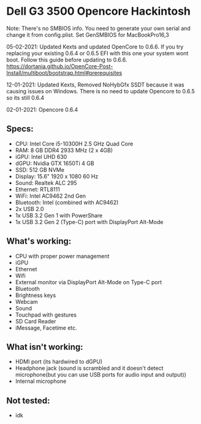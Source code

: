 # Dell G3 3500 Opencore Hackintosh

Note: There's no SMBIOS info. You need to generate your own serial and change it from config.plist. Set GenSMBIOS for MacBookPro16,3

05-02-2021: Updated Kexts and updated OpenCore to 0.6.6. If you try replacing your existing 0.6.4 or 0.6.5 EFI with this one your system wont boot. Follow this guide before updating to 0.6.6. https://dortania.github.io/OpenCore-Post-Install/multiboot/bootstrap.html#prerequisites

12-01-2021: Updated Kexts, Removed NoHybGfx SSDT because it was causing issues on Windows. There is no need to update Opencore to 0.6.5 so its still 0.6.4

02-01-2021: Opencore 0.6.4

## Specs: 

- CPU: Intel Core i5-10300H 2.5 GHz Quad Core
- RAM: 8 GB DDR4 2933 MHz (2 x 4GB)
- iGPU: Intel UHD 630
- dGPU: Nvidia GTX 1650Ti 4 GB
- SSD: 512 GB NVMe
- Display: 15.6" 1920 x 1080 60 Hz
- Sound: Realtek ALC 295
- Ethernet: RTL8111
- WiFi: Intel AC9462 2nd Gen
- Bluetooth: Intel (combined with AC9462)
- 2x USB 2.0
- 1x USB 3.2 Gen 1 with PowerShare
- 1x USB 3.2 Gen 2 (Type-C) port with DisplayPort Alt-Mode

## What's working:

- CPU with proper power management
- iGPU
- Ethernet
- Wifi
- External monitor via DisplayPort Alt-Mode on Type-C port
- Bluetooth
- Brightness keys
- Webcam
- Sound
- Touchpad with gestures
- SD Card Reader
- iMessage, Facetime etc.

## What isn't working:

- HDMI port (its hardwired to dGPU)
- Headphone jack (sound is scrambled and it doesn't detect microphone(but you can use USB ports for audio input and output))
- Internal microphone

## Not tested:

- idk

